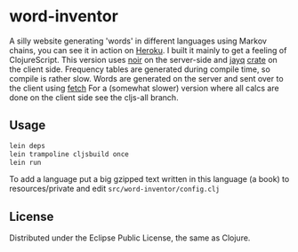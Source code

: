 # word-inventor

A silly website generating 'words' in different languages using Markov chains, you can see it in action on [Heroku](http://word-inventor.herokuapp.com).
I built it mainly to get a feeling of ClojureScript.
This version uses [noir](https://github.com/ibdknox/noir) on the server-side and [jayq](https://github.com/ibdknox/jayq) [crate](https://github.com/ibdknox/crate) on the client side. Frequency tables are generated during compile time, so compile is rather slow. Words are generated on the server and sent over to the client using [fetch](https://github.com/ibdknox/fetch)
For a (somewhat slower) version where all calcs are done on the client side see the cljs-all branch.

## Usage

```bash
lein deps
lein trampoline cljsbuild once
lein run
```

To add a language put a big gzipped text written in this language (a book) to resources/private and edit `src/word-inventor/config.clj`

## License

Distributed under the Eclipse Public License, the same as Clojure.

